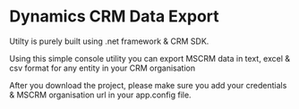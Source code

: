 # Dynamics CRM Data Export

Utilty is purely built using .net framework & CRM SDK.

Using this simple console utility you can export MSCRM data in text, excel &amp; csv format for any entity in your CRM organisation

After you download the project, please make sure you add your credentials & MSCRM organisation url in your app.config file.

 <appSettings>
    <add key="username" value=""/>
    <add key="Password" value=""/>
    <add key="url" value="https://{org-url}/XRMServices/2011/Organization.svc"/>
 </appSettings>


